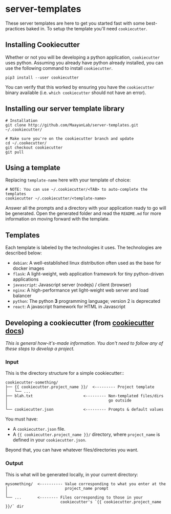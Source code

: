 # server-templates

These server templates are here to get you started fast with some best-practices baked in. To setup the template you'll need `cookiecutter`.

## Installing Cookiecutter
Whether or not you will be developing a python application, `cookiecutter` uses python. Assuming you already have python already installed, you can use the following command to install `cookiecutter`.
```
pip3 install --user cookiecutter
```

You can verify that this worked by ensuring you have the `cookiecutter` binary available (i.e. `which cookiecutter` should not have an error).

## Installing our server template library
```
# Installation
git clone http://github.com/MaayanLab/server-templates.git ~/.cookiecutter/

# Make sure you're on the cookiecutter branch and update
cd ~/.cookecutter/
git checkout cookiecutter
git pull
```

## Using a template
Replacing `template-name` here with your template of choice:
```
# NOTE: You can use ~/.cookiecutter/<TAB> to auto-complete the templates
cookiecutter ~/.cookiecutter/<template-name>
```
Answer all the prompts and a directory with your application ready to go will be generated. Open the generated folder and read the `README.md` for more information on moving forward with the template.

## Templates
Each template is labeled by the technologies it uses. The technologies are described below:

- `debian`: A well-established linux distribution often used as the base for docker images
- `flask`: A light-weight, web application framework for tiny python-driven applications
- `javascript`: Javascript server (nodejs) / client (browser)
- `nginx`: A high-performance yet light-weight web server and load balancer
- `python`: The python **3** programming language; version 2 is deprecated
- `react`: A javascript framework for HTML in Javascript

## Developing a cookiecutter (from [cookiecutter docs](https://cookiecutter.readthedocs.io/en/latest/overview.html))
_This is general how-it's-made information. You don't need to follow any of these steps to develop a project._
### Input
This is the directory structure for a simple cookiecutter::

    cookiecutter-something/
    ├── {{ cookiecutter.project_name }}/  <--------- Project template
    │   └── ...
    ├── blah.txt                      <--------- Non-templated files/dirs
    │                                            go outside
    │
    └── cookiecutter.json             <--------- Prompts & default values

You must have:

* A `cookiecutter.json` file.
* A `{{ cookiecutter.project_name }}/` directory, where
  `project_name` is defined in your `cookiecutter.json`.

Beyond that, you can have whatever files/directories you want.


### Output

This is what will be generated locally, in your current directory:

    mysomething/  <---------- Value corresponding to what you enter at the
    │                         project_name prompt
    │
    └── ...       <-------- Files corresponding to those in your
                            cookiecutter's `{{ cookiecutter.project_name }}/` dir
